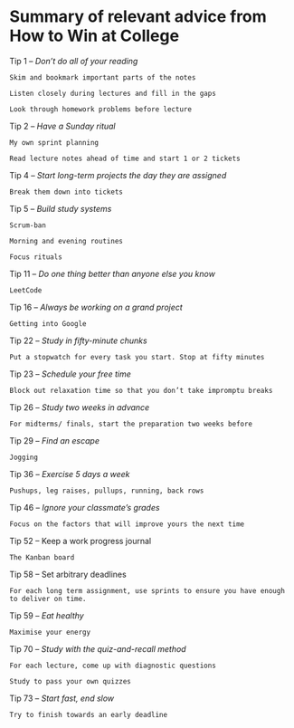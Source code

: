 
# Summary of relevant advice from How to Win at College

Tip 1 – *Don’t do all of your reading*

    Skim and bookmark important parts of the notes

    Listen closely during lectures and fill in the gaps

    Look through homework problems before lecture

Tip 2 – *Have a Sunday ritual*

	My own sprint planning

	Read lecture notes ahead of time and start 1 or 2 tickets

Tip 4 – *Start long-term projects the day they are assigned*

	Break them down into tickets

Tip 5 – *Build study systems*

	Scrum-ban

	Morning and evening routines

	Focus rituals

Tip 11 – *Do one thing better than anyone else you know*

	LeetCode

Tip 16 – *Always be working on a grand project*

	Getting into Google

Tip 22 – *Study in fifty-minute chunks*

	Put a stopwatch for every task you start. Stop at fifty minutes

Tip 23 – *Schedule your free time*

	Block out relaxation time so that you don’t take impromptu breaks

Tip 26 – *Study two weeks in advance*

	For midterms/ finals, start the preparation two weeks before

Tip 29 – *Find an escape*

	Jogging

Tip 36 – *Exercise 5 days a week*

	Pushups, leg raises, pullups, running, back rows

Tip 46 – *Ignore your classmate’s grades*

	Focus on the factors that will improve yours the next time

 Tip 52 – Keep a work progress journal

	The Kanban board

Tip 58 – Set arbitrary deadlines

	For each long term assignment, use sprints to ensure you have enough to deliver on time.

Tip 59 – *Eat healthy*

	Maximise your energy

Tip 70 – *Study with the quiz-and-recall method*

	For each lecture, come up with diagnostic questions

	Study to pass your own quizzes

Tip 73 – *Start fast, end slow*

	Try to finish towards an early deadline